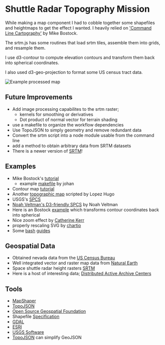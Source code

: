 # Shuttle Radar Topography Mission

While making a map component I had to cobble together some shapefiles and heightmaps to get the effect I wanted. I heavily relied on ['Command Line Cartography'](https://medium.com/@mbostock/command-line-cartography-part-1-897aa8f8ca2c) by Mike Bostock.

The srtm.js has some routines that load srtm tiles, assemble them into grids, and resample them.

I use d3-contour to compute elevation contours and transform them back into spherical coordinates.

I also used d3-geo-projection to format some US census tract data.

![Example processed map](nv_screen.svg)

## Future Improvements
  - Add image processing capabilites to the srtm raster;
    - kernels for smoothing or derivatives
    - Dot product of normal vector for terrain shading
  - use a makefile to organize the workflow dependencies
  - Use TopoJSON to simply geometry and remove redundant data
  - Convert the srtm script into a node module usable from the command line
  - add a method to obtain arbitrary data from SRTM datasets
  - There is a newer version of [SRTM](https://lpdaac.usgs.gov/dataset_discovery/measures/measures_products_table)!

## Examples
 - Mike Bostock's [tutorial](https://medium.com/@mbostock/command-line-cartography-part-1-897aa8f8ca2c)
   - example [makefile](https://gist.github.com/johan/db11e7bd04f030031dae209fa1a6c3e4) by johan
 - Contour map [tutorial](https://www.axismaps.com/blog/2018/04/contours-in-browser/)
 - Another [topographic map](https://bl.ocks.org/hugolpz/6279966) scripted by Lopez Hugo
 - USGS's [SPCS](https://en.wikipedia.org/wiki/State_Plane_Coordinate_System)
 - [Noah Veltman's D3-friendly SPCS](https://github.com/veltman/d3-stateplane) by Noah Veltman
 - Here is an Bostock [example](https://bl.ocks.org/mbostock/83c0be21dba7602ee14982b020b12f51) which transforms contour coordinates back into spherical
 - Nice zoom effect by [Catherine Kerr](https://bl.ocks.org/catherinekerr/b3227f16cebc8dd8beee461a945fb323)
 - properly rescaling SVG by [chartio](https://chartio.com/resources/tutorials/how-to-resize-an-svg-when-the-window-is-resized-in-d3-js/)
 - Some [bash](http://tldp.org/HOWTO/Bash-Prog-Intro-HOWTO.html#toc7) [guides](https://tiswww.case.edu/php/chet/bash/bashref.html)

## Geospatial Data
 - Obtained nevada data from the [US Census Bureau](https://www2.census.gov/geo/tiger/GENZ2017/shp/)
 - Well integrated vector and raster map data from [Natural Earth](http://naturalearthdata.com/)
 - Space shuttle radar height rasters [SRTM](https://dds.cr.usgs.gov/srtm/)
 - Here is a host of interesting data; [Distributed Active Archive Centers](https://earthdata.nasa.gov/about/daacs/daac-lpdaac)

## Tools
 - [MapShaper](https://mapshaper.org/)
 - [TopoJSON](https://github.com/topojson/topojson)
 - [Open Source Geospatial Foundation](https://www.osgeo.org/)
 - Shapefile [Specification](http://www.esri.com/library/whitepapers/pdfs/shapefile.pdf)
 - [GDAL](https://www.gdal.org/)
 - [ESRI](https://www.esri.com/en-us/arcgis/products/index)
 - [USGS Software](https://lta.cr.usgs.gov/get_data)
 - [TopoJSON](https://github.com/topojson/topojson) can simplify GeoJSON
